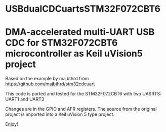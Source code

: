 # USBdualCDCuartsSTM32F072CBT6

DMA-accelerated multi-UART USB CDC for STM32F072CBT6 microcontroller as Keil uVision5 project
==============================================================================================

Based on the example by majbthrd from 
https://github.com/majbthrd/stm32cdcuart 

This code is ported and tested for the STM32F072CBT6 with two UASRTS:
UART1 and UART3

Changes are in the GPIO and AFR registers. The source from the original project is imported into a Keil uVision 5 type project.

Enjoy!
